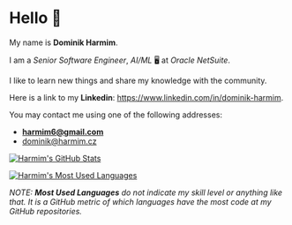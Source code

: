 # Hello 👋

My name is **Dominik Harmim**.

I am a *Senior Software Engineer*, *AI/ML* 🖥 at *Oracle NetSuite*.

I like to learn new things and share my knowledge with the community.

Here is a link to my **Linkedin**: https://www.linkedin.com/in/dominik-harmim.

You may contact me using one of the following addresses:
- **harmim6@gmail.com**
- dominik@harmim.cz

[![Harmim's GitHub Stats](https://github-readme-stats.vercel.app/api?username=harmim&count_private=true&hide=contribs&show_icons=true&theme=monokai&include_all_commits=true&disable_animations=true&rank_icon=github)](https://github.com/harmim)

[![Harmim's Most Used Languages](https://github-readme-stats.vercel.app/api/top-langs/?username=harmim&langs_count=10&layout=compact&theme=monokai)](https://github.com/harmim)

*NOTE: **Most Used Languages** do not indicate my skill level or anything like that. It is a GitHub metric of which languages have the most code at my GitHub repositories.*
